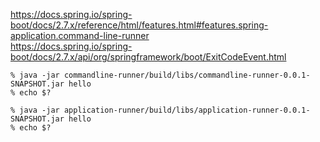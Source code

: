 
https://docs.spring.io/spring-boot/docs/2.7.x/reference/html/features.html#features.spring-application.command-line-runner  
https://docs.spring.io/spring-boot/docs/2.7.x/api/org/springframework/boot/ExitCodeEvent.html  

```
% java -jar commandline-runner/build/libs/commandline-runner-0.0.1-SNAPSHOT.jar hello
% echo $?

% java -jar application-runner/build/libs/application-runner-0.0.1-SNAPSHOT.jar hello  
% echo $?
```
